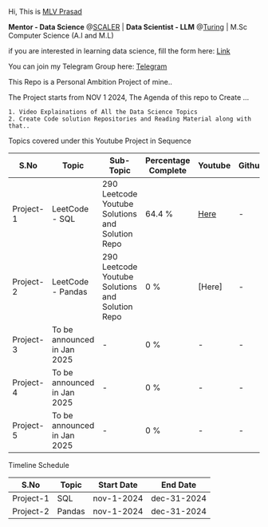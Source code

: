 

Hi, This is [MLV Prasad](https://www.linkedin.com/in/mlvprasadofficial/)

**Mentor - Data Science** @[SCALER](https://www.scaler.com) | **Data Scientist - LLM** @[Turing](https://www.turing.com) | M.Sc Computer Science (A.I and M.L)

if you are interested in learning data science, fill the form here: [Link](https://forms.gle/LcjhECrjxsfPcdFn8)

You can join my Telegram Group here: [Telegram](https://t.me/datascienceuniversity)


This Repo is a Personal Ambition Project of mine.. 

The Project starts from NOV 1 2024, The Agenda of this repo to Create ...


    1. Video Explainations of All the Data Science Topics
    2. Create Code solution Repositories and Reading Material along with that..

Topics covered under this Youtube Project in Sequence

| S.No | Topic | Sub-Topic | Percentage Complete | Youtube | Github |
|----------|----------|----------|----------|-------|------------|
| Project-1 | LeetCode - SQL    | 290 Leetcode Youtube Solutions and Solution Repo    | 64.4 % | [Here](https://www.youtube.com/@ai.mlvprasad/playlists) | - |
| Project-2 | LeetCode - Pandas | 290 Leetcode Youtube Solutions and Solution Repo    | 0 %  | [Here] | - |
| Project-3 | To be announced in Jan 2025  | - | 0 %  | - | - |
| Project-4 | To be announced in Jan 2025  | - | 0 %  | - | - |
| Project-5 | To be announced in Jan 2025  | - | 0 %  | - | - |


Timeline Schedule 

| S.No | Topic | Start Date  |End Date |
|----------|----------|----------|----------|
| Project-1 | SQL | nov-1-2024 | dec-31-2024| 
| Project-2 | Pandas | nov-1-2024 | dec-31-2024| 



